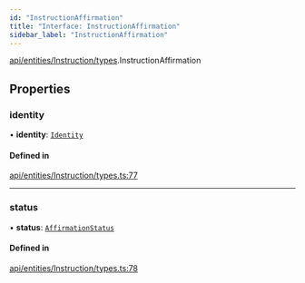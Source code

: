 ```yaml
---
id: "InstructionAffirmation"
title: "Interface: InstructionAffirmation"
sidebar_label: "InstructionAffirmation"
---
```


[api/entities/Instruction/types](../../../../../../modules/API/Entities/Instruction/Types/Types.md).InstructionAffirmation

## Properties

### identity

• **identity**: [`Identity`](../../../../../../classes/API/Entities/Identity/Identity.md)

#### Defined in

[api/entities/Instruction/types.ts:77](https://github.com/PolymeshAssociation/polymesh-sdk/blob/372a67e5d/src/api/entities/Instruction/types.ts#L77)

___

### status

• **status**: [`AffirmationStatus`](../../../../../../enums/API/Entities/Instruction/Types/AffirmationStatus/AffirmationStatus.md)

#### Defined in

[api/entities/Instruction/types.ts:78](https://github.com/PolymeshAssociation/polymesh-sdk/blob/372a67e5d/src/api/entities/Instruction/types.ts#L78)
